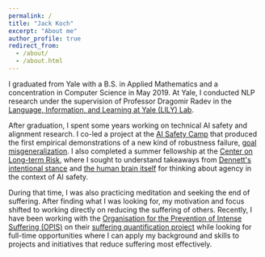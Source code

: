 ```yaml
---
permalink: /
title: "Jack Koch"
excerpt: "About me"
author_profile: true
redirect_from:
  - /about/
  - /about.html
---
```


I graduated from Yale with a B.S. in Applied Mathematics and a concentration in Computer Science in May 2019. At Yale, I conducted NLP research under the supervision of Professor Dragomir Radev in the [Language, Information, and Learning at Yale (LILY) Lab](https://yale-lily.github.io/).

After graduation, I spent some years working on technical AI safety and alignment research. I co-led a project at the [AI Safety Camp](https://aisafety.camp) that produced the first empirical demonstrations of a new kind of robustness failure, [goal misgeneralization](https://arxiv.org/abs/2105.14111). I also completed a summer fellowship at the [Center on Long-term Risk](https://longtermrisk.org), where I sought to understand takeaways from [Dennett's intentional stance](https://www.alignmentforum.org/posts/jHSi6BwDKTLt5dmsG/grokking-the-intentional-stance) and [the human brain itself](https://www.alignmentforum.org/posts/6chtMKXpLcJ26t7n5/integrating-three-models-of-human-cognition) for thinking about agency in the context of AI safety.

During that time, I was also practicing meditation and seeking the end of suffering. After finding what I was looking for, my motivation and focus shifted to working directly on reducing the suffering of others. Recently, I have been working with the [Organisation for the Prevention of Intense Suffering (OPIS)](https://www.preventsuffering.org) on their [suffering quantification project](https://www.preventsuffering.org/metrics/) while looking for full-time opportunities where I can apply my background and skills to projects and initiatives that reduce suffering most effectively.

